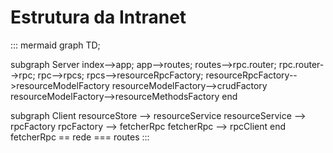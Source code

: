 # Estrutura da Intranet

::: mermaid
graph TD;

subgraph Server
  index-->app;
  app-->routes;
  routes-->rpc.router;
  rpc.router-->rpc;
  rpc-->rpcs;
  rpcs-->resourceRpcFactory;
  resourceRpcFactory-->resourceModelFactory
  resourceModelFactory-->crudFactory
  resourceModelFactory-->resourceMethodsFactory
end

subgraph Client
    resourceStore --> resourceService
    resourceService --> rpcFactory
    rpcFactory --> fetcherRpc
    fetcherRpc --> rpcClient
end
fetcherRpc == rede === routes
:::
